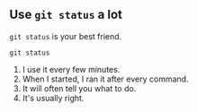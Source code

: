 ## Use `git status` a lot

`git status` is your best friend.

```
git status
```

1. I use it every few minutes.
1. When I started, I ran it after every command.
1. It will often tell you what to do.
1. It's usually right.
